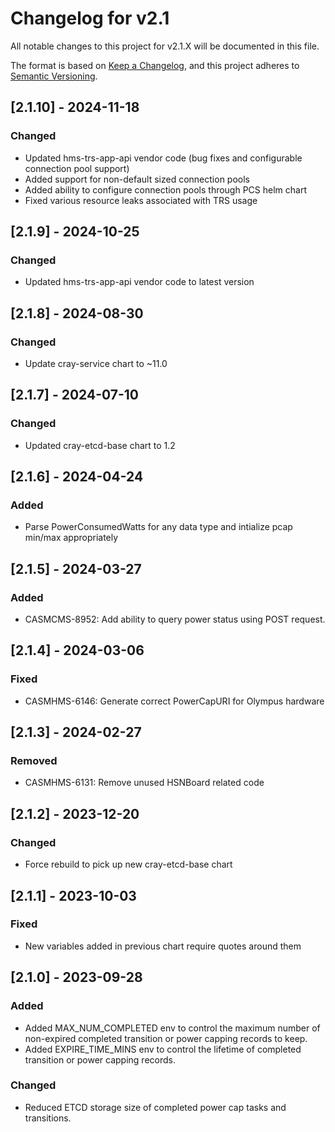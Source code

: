 # Changelog for v2.1

All notable changes to this project for v2.1.X will be documented in this file.

The format is based on [Keep a Changelog](https://keepachangelog.com/en/1.0.0/),
and this project adheres to [Semantic Versioning](https://semver.org/spec/v2.0.0.html).

## [2.1.10] - 2024-11-18

### Changed

- Updated hms-trs-app-api vendor code (bug fixes and configurable connection pool support)
- Added support for non-default sized connection pools
- Added ability to configure connection pools through PCS helm chart
- Fixed various resource leaks associated with TRS usage

## [2.1.9] - 2024-10-25

### Changed

- Updated hms-trs-app-api vendor code to latest version

## [2.1.8] - 2024-08-30

### Changed

- Update cray-service chart to ~11.0

## [2.1.7] - 2024-07-10

### Changed

- Updated cray-etcd-base chart to 1.2

## [2.1.6] - 2024-04-24

### Added

- Parse PowerConsumedWatts for any data type and intialize pcap min/max appropriately

## [2.1.5] - 2024-03-27

### Added

- CASMCMS-8952: Add ability to query power status using POST request.

## [2.1.4] - 2024-03-06

### Fixed

- CASMHMS-6146: Generate correct PowerCapURI for Olympus hardware

## [2.1.3] - 2024-02-27

### Removed

- CASMHMS-6131: Remove unused HSNBoard related code

## [2.1.2] - 2023-12-20

### Changed

- Force rebuild to pick up new cray-etcd-base chart

## [2.1.1] - 2023-10-03

### Fixed

- New variables added in previous chart require quotes around them

## [2.1.0] - 2023-09-28

### Added

- Added MAX_NUM_COMPLETED env to control the maximum number of non-expired completed transition or power capping records to keep.
- Added EXPIRE_TIME_MINS env to control the lifetime of completed transition or power capping records.

### Changed

- Reduced ETCD storage size of completed power cap tasks and transitions.
